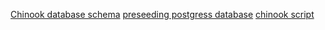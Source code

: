 [Chinook database schema](https://github.com/morenoh149/postgresDBSamples/tree/master/chinook-1.4)
[preseeding postgress database](https://daveb.medium.com/using-a-pre-seeded-postgresql-docker-image-for-faster-ci-cd-ccf35305e996)
[chinook script](https://raw.githubusercontent.com/kohanyirobert/chinook-database/master/ChinookDatabase/DataSources/Chinook_PostgreSql_SerialPKs_CaseInsensitive.sql)
